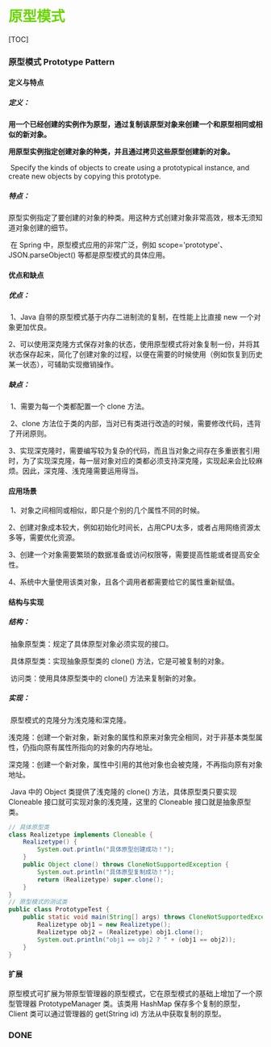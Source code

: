 

# <font color=#69D600>原型模式</font>

[TOC]

### 原型模式	Prototype Pattern

#### 定义与特点

##### 定义：

​		**用一个已经创建的实例作为原型，通过复制该原型对象来创建一个和原型相同或相似的新对象。**

​		**用原型实例指定创建对象的种类，并且通过拷贝这些原型创建新的对象。**

​		Specify the kinds of objects to create using a prototypical instance, and create new objects by copying this prototype.

##### 特点：



​		原型实例指定了要创建的对象的种类。用这种方式创建对象非常高效，根本无须知道对象创建的细节。

​		在 Spring 中，原型模式应用的非常广泛，例如 scope='prototype'、JSON.parseObject() 等都是原型模式的具体应用。



#### 优点和缺点

##### 优点：

​		1、Java 自带的原型模式基于内存二进制流的复制，在性能上比直接 new 一个对象更加优良。

​		2、可以使用深克隆方式保存对象的状态，使用原型模式将对象复制一份，并将其状态保存起来，简化了创建对象的过程，以便在需要的时候使用（例如恢复到历史某一状态），可辅助实现撤销操作。

##### 缺点：

​		1、需要为每一个类都配置一个 clone 方法。

​		2、clone 方法位于类的内部，当对已有类进行改造的时候，需要修改代码，违背了开闭原则。

​		3、实现深克隆时，需要编写较为复杂的代码，而且当对象之间存在多重嵌套引用时，为了实现深克隆，每一层对象对应的类都必须支持深克隆，实现起来会比较麻烦。因此，深克隆、浅克隆需要运用得当。



#### 应用场景

​		1、对象之间相同或相似，即只是个别的几个属性不同的时候。

​		2、创建对象成本较大，例如初始化时间长，占用CPU太多，或者占用网络资源太多等，需要优化资源。

​		3、创建一个对象需要繁琐的数据准备或访问权限等，需要提高性能或者提高安全性。

​		4、系统中大量使用该类对象，且各个调用者都需要给它的属性重新赋值。



#### 结构与实现

##### 结构：

​		抽象原型类：规定了具体原型对象必须实现的接口。

​		具体原型类：实现抽象原型类的 clone() 方法，它是可被复制的对象。

​		访问类：使用具体原型类中的 clone() 方法来复制新的对象。

##### 实现：

​		原型模式的克隆分为浅克隆和深克隆。

​			浅克隆：创建一个新对象，新对象的属性和原来对象完全相同，对于非基本类型属性，仍指向原有属性所指向的对象的内存地址。

​			深克隆：创建一个新对象，属性中引用的其他对象也会被克隆，不再指向原有对象地址。

​			Java 中的 Object 类提供了浅克隆的 clone() 方法，具体原型类只要实现 Cloneable 接口就可实现对象的浅克隆，这里的 Cloneable 接口就是抽象原型类。

```java
// 具体原型类
class Realizetype implements Cloneable {
    Realizetype() {
        System.out.println("具体原型创建成功！");
    }
    public Object clone() throws CloneNotSupportedException {
        System.out.println("具体原型复制成功！");
        return (Realizetype) super.clone();
    }
}
// 原型模式的测试类
public class PrototypeTest {
    public static void main(String[] args) throws CloneNotSupportedException {
        Realizetype obj1 = new Realizetype();
        Realizetype obj2 = (Realizetype) obj1.clone();
        System.out.println("obj1 == obj2 ? " + (obj1 == obj2));
    }
}
```







#### 扩展

​		原型模式可扩展为带原型管理器的原型模式，它在原型模式的基础上增加了一个原型管理器 PrototypeManager 类。该类用 HashMap 保存多个复制的原型，Client 类可以通过管理器的 get(String id) 方法从中获取复制的原型。



### DONE

